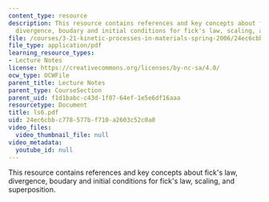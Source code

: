 ```yaml
---
content_type: resource
description: This resource contains references and key concepts about fick's law,
  divergence, boudary and initial conditions for fick's law, scaling, and superposition.
file: /courses/3-21-kinetic-processes-in-materials-spring-2006/24ec6cbbc778577bf710a2603c52c0a0_ls6.pdf
file_type: application/pdf
learning_resource_types:
- Lecture Notes
license: https://creativecommons.org/licenses/by-nc-sa/4.0/
ocw_type: OCWFile
parent_title: Lecture Notes
parent_type: CourseSection
parent_uid: f1d1babc-c43d-1f07-64ef-1e5e6df16aaa
resourcetype: Document
title: ls6.pdf
uid: 24ec6cbb-c778-577b-f710-a2603c52c0a0
video_files:
  video_thumbnail_file: null
video_metadata:
  youtube_id: null
---
```

This resource contains references and key concepts about fick's law, divergence, boudary and initial conditions for fick's law, scaling, and superposition.